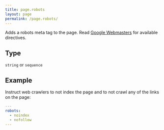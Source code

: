 ```yaml
---
title: page.robots
layout: page
permalink: /page.robots/
---
```


Adds a robots meta tag to the page. Read [Google Webmasters][0] for available directives.

## Type

`string` or `sequence`

## Example

Instruct web crawlers to not index the page and to not crawl any of the links on the page:

~~~ yaml
---
robots:
  - noindex
  - nofollow
---
~~~

[0]: https://developers.google.com/webmasters/control-crawl-index/docs/robots_meta_tag
